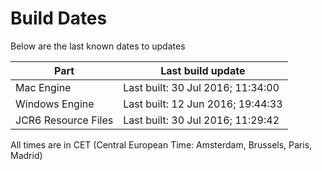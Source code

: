 # Build Dates

Below are the last known dates to updates

Part | Last build update
-----|-----
Mac Engine | Last built: 30 Jul 2016; 11:34:00
Windows Engine | Last built: 12 Jun 2016; 19:44:33
JCR6 Resource Files | Last built: 30 Jul 2016; 11:29:42
All times are in CET (Central European Time: Amsterdam, Brussels, Paris, Madrid)



